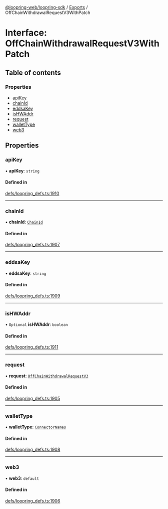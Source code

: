 [@loopring-web/loopring-sdk](../README.md) / [Exports](../modules.md) / OffChainWithdrawalRequestV3WithPatch

# Interface: OffChainWithdrawalRequestV3WithPatch

## Table of contents

### Properties

- [apiKey](OffChainWithdrawalRequestV3WithPatch.md#apikey)
- [chainId](OffChainWithdrawalRequestV3WithPatch.md#chainid)
- [eddsaKey](OffChainWithdrawalRequestV3WithPatch.md#eddsakey)
- [isHWAddr](OffChainWithdrawalRequestV3WithPatch.md#ishwaddr)
- [request](OffChainWithdrawalRequestV3WithPatch.md#request)
- [walletType](OffChainWithdrawalRequestV3WithPatch.md#wallettype)
- [web3](OffChainWithdrawalRequestV3WithPatch.md#web3)

## Properties

### apiKey

• **apiKey**: `string`

#### Defined in

[defs/loopring_defs.ts:1910](https://github.com/Loopring/loopring_sdk/blob/5861d10/src/defs/loopring_defs.ts#L1910)

___

### chainId

• **chainId**: [`ChainId`](../enums/ChainId.md)

#### Defined in

[defs/loopring_defs.ts:1907](https://github.com/Loopring/loopring_sdk/blob/5861d10/src/defs/loopring_defs.ts#L1907)

___

### eddsaKey

• **eddsaKey**: `string`

#### Defined in

[defs/loopring_defs.ts:1909](https://github.com/Loopring/loopring_sdk/blob/5861d10/src/defs/loopring_defs.ts#L1909)

___

### isHWAddr

• `Optional` **isHWAddr**: `boolean`

#### Defined in

[defs/loopring_defs.ts:1911](https://github.com/Loopring/loopring_sdk/blob/5861d10/src/defs/loopring_defs.ts#L1911)

___

### request

• **request**: [`OffChainWithdrawalRequestV3`](OffChainWithdrawalRequestV3.md)

#### Defined in

[defs/loopring_defs.ts:1905](https://github.com/Loopring/loopring_sdk/blob/5861d10/src/defs/loopring_defs.ts#L1905)

___

### walletType

• **walletType**: [`ConnectorNames`](../enums/ConnectorNames.md)

#### Defined in

[defs/loopring_defs.ts:1908](https://github.com/Loopring/loopring_sdk/blob/5861d10/src/defs/loopring_defs.ts#L1908)

___

### web3

• **web3**: `default`

#### Defined in

[defs/loopring_defs.ts:1906](https://github.com/Loopring/loopring_sdk/blob/5861d10/src/defs/loopring_defs.ts#L1906)
